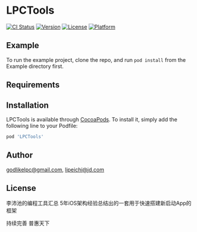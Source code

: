 # LPCTools

[![CI Status](https://img.shields.io/travis/godlikelpc@gmail.com/LPCTools.svg?style=flat)](https://travis-ci.org/godlikelpc@gmail.com/LPCTools)
[![Version](https://img.shields.io/cocoapods/v/LPCTools.svg?style=flat)](https://cocoapods.org/pods/LPCTools)
[![License](https://img.shields.io/cocoapods/l/LPCTools.svg?style=flat)](https://cocoapods.org/pods/LPCTools)
[![Platform](https://img.shields.io/cocoapods/p/LPCTools.svg?style=flat)](https://cocoapods.org/pods/LPCTools)

## Example

To run the example project, clone the repo, and run `pod install` from the Example directory first.

## Requirements

## Installation

LPCTools is available through [CocoaPods](https://cocoapods.org). To install
it, simply add the following line to your Podfile:

```ruby
pod 'LPCTools'
```

## Author

godlikelpc@gmail.com, lipeichi@jd.com

## License

李沛池的编程工具汇总
5年iOS架构经验总结出的一套用于快速搭建新启动App的框架

持续完善
普惠天下
